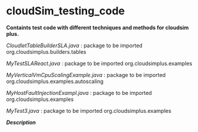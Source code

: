 # cloudSim_testing_code
**Containts test code with different techniques and methods for cloudsim plus.**

*CloudletTableBuilderSLA.java* : package to be imported org.cloudsimplus.builders.tables

*MyTestSLAReact.java* : package to be imported org.cloudsimplus.examples

*MyVerticalVmCpuScalingExample.java* : package to be imported org.cloudsimplus.examples.autoscaling

*MyHostFaultInjectionExampl.java* : package to be imported org.cloudsimplus.examples

*MyTest3.java* : package to be imported org.cloudsimplus.examples

***Description***


